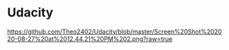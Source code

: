 # Udacity


https://github.com/Theo2402/Udacity/blob/master/Screen%20Shot%202020-08-27%20at%2012.44.21%20PM%202.png?raw=true
